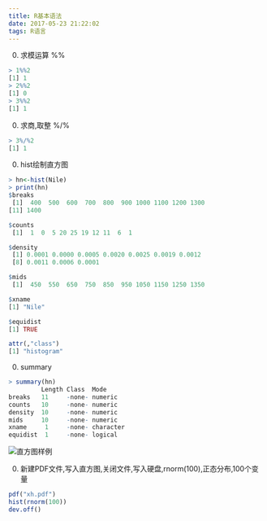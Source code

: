 ```yaml
---
title: R基本语法
date: 2017-05-23 21:22:02
tags: R语言
---
```


0. 求模运算 %%
```R
> 1%%2
[1] 1
> 2%%2
[1] 0
> 3%%2
[1] 1
```

0. 求商,取整 %/%
```R
> 3%/%2
[1] 1
```
0. hist绘制直方图
```R
> hn<-hist(Nile)
> print(hn)
$breaks
 [1]  400  500  600  700  800  900 1000 1100 1200 1300
[11] 1400

$counts
 [1]  1  0  5 20 25 19 12 11  6  1

$density
 [1] 0.0001 0.0000 0.0005 0.0020 0.0025 0.0019 0.0012
 [8] 0.0011 0.0006 0.0001

$mids
 [1]  450  550  650  750  850  950 1050 1150 1250 1350

$xname
[1] "Nile"

$equidist
[1] TRUE

attr(,"class")
[1] "histogram"
```

0. summary
```R
> summary(hn)
         Length Class  Mode     
breaks   11     -none- numeric
counts   10     -none- numeric
density  10     -none- numeric
mids     10     -none- numeric
xname     1     -none- character
equidist  1     -none- logical
```
![直方图样例](HistogramOfNile.png)

0. 新建PDF文件,写入直方图,关闭文件,写入硬盘,rnorm(100),正态分布,100个变量
```R
pdf("xh.pdf")
hist(rnorm(100))
dev.off()
```
























